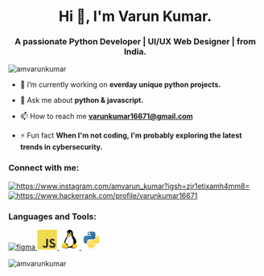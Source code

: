<h1 align="center">Hi 👋, I'm Varun Kumar.</h1>
<h3 align="center">A passionate Python Developer | UI/UX Web Designer | from India.</h3>

<p align="left"> <img src="https://komarev.com/ghpvc/?username=amvarunkumar&label=Profile%20views&color=0e75b6&style=flat" alt="amvarunkumar" /> </p>

- 🔭 I’m currently working on **everday unique python projects.**

- 💬 Ask me about **python & javascript.**

- 📫 How to reach me **varunkumar16671@gmail.com**

- ⚡ Fun fact **When I'm not coding, I'm probably exploring the latest trends in cybersecurity.**

<h3 align="left">Connect with me:</h3>
<p align="left">
<a href="https://instagram.com/https://www.instagram.com/amvarun_kumar?igsh=zjr1etixamh4mm8=" target="blank"><img align="center" src="https://raw.githubusercontent.com/rahuldkjain/github-profile-readme-generator/master/src/images/icons/Social/instagram.svg" alt="https://www.instagram.com/amvarun_kumar?igsh=zjr1etixamh4mm8=" height="30" width="40" /></a>
<a href="https://www.hackerrank.com/https://www.hackerrank.com/profile/varunkumar16671" target="blank"><img align="center" src="https://raw.githubusercontent.com/rahuldkjain/github-profile-readme-generator/master/src/images/icons/Social/hackerrank.svg" alt="https://www.hackerrank.com/profile/varunkumar16671" height="30" width="40" /></a>
</p>

<h3 align="left">Languages and Tools:</h3>
<p align="left"> <a href="https://www.figma.com/" target="_blank" rel="noreferrer"> <img src="https://www.vectorlogo.zone/logos/figma/figma-icon.svg" alt="figma" width="40" height="40"/> </a> <a href="https://developer.mozilla.org/en-US/docs/Web/JavaScript" target="_blank" rel="noreferrer"> <img src="https://raw.githubusercontent.com/devicons/devicon/master/icons/javascript/javascript-original.svg" alt="javascript" width="40" height="40"/> </a> <a href="https://www.linux.org/" target="_blank" rel="noreferrer"> <img src="https://raw.githubusercontent.com/devicons/devicon/master/icons/linux/linux-original.svg" alt="linux" width="40" height="40"/> </a> <a href="https://www.python.org" target="_blank" rel="noreferrer"> <img src="https://raw.githubusercontent.com/devicons/devicon/master/icons/python/python-original.svg" alt="python" width="40" height="40"/> </a> </p>

<p><img align="center" src="https://github-readme-stats.vercel.app/api/top-langs?username=amvarunkumar&show_icons=true&locale=en&layout=compact" alt="amvarunkumar" /></p>
